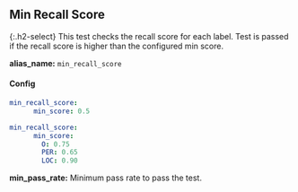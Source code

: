 
## Min Recall Score

<div class="main-docs" markdown="1"><div class="h3-box" markdown="1">

{:.h2-select}
This test checks the recall score for each label. Test is passed if the recall score is higher than the configured min score.

**alias_name:** `min_recall_score`

</div><div class="h3-box" markdown="1">

#### Config
```yaml
min_recall_score:
      min_score: 0.5
```
```yaml
min_recall_score:
      min_score:
        O: 0.75
        PER: 0.65
        LOC: 0.90
```
**min_pass_rate:** Minimum pass rate to pass the test.

<!-- #### Examples -->

</div></div>